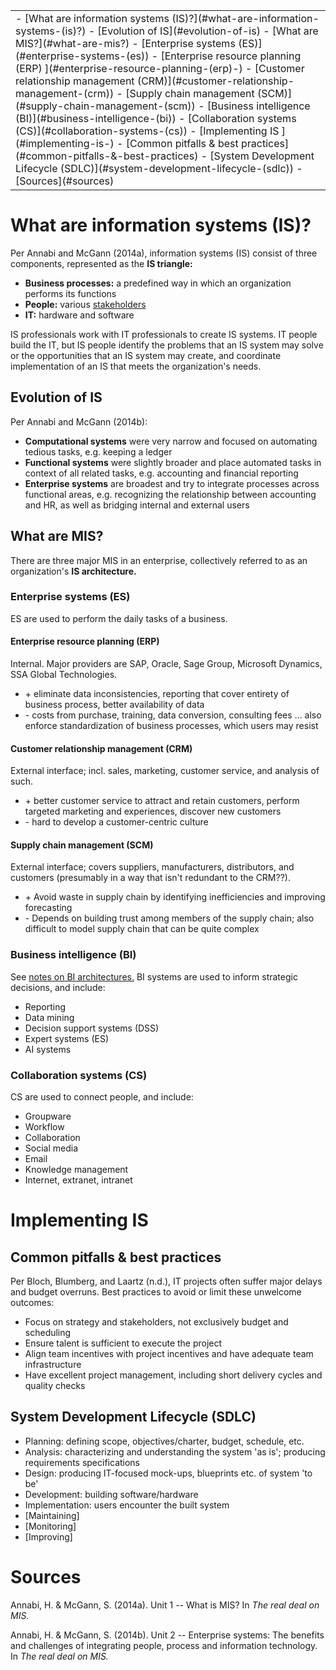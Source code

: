 <table class="TOC"><tr><td>- [What are information systems (IS)?](#what-are-information-systems-(is)?)
	- [Evolution of IS](#evolution-of-is)
	- [What are MIS?](#what-are-mis?)
		- [Enterprise systems (ES)](#enterprise-systems-(es))
			- [Enterprise resource planning (ERP) ](#enterprise-resource-planning-(erp)-)
			- [Customer relationship management (CRM)](#customer-relationship-management-(crm))
			- [Supply chain management (SCM)](#supply-chain-management-(scm))
		- [Business intelligence (BI)](#business-intelligence-(bi))
		- [Collaboration systems (CS)](#collaboration-systems-(cs))
- [Implementing IS ](#implementing-is-)
	- [Common pitfalls & best practices](#common-pitfalls-&-best-practices)
	- [System Development Lifecycle (SDLC)](#system-development-lifecycle-(sdlc))
- [Sources](#sources)
</td></tr></table>


# What are information systems (IS)?

Per Annabi and McGann (2014a), information systems (IS) consist of three components, represented as the **IS triangle:**

- **Business processes:** a predefined way in which an organization performs its functions
- **People:** various [stakeholders](project-management.html#stakeholder-analysis)
- **IT:** hardware and software

IS professionals work with IT professionals to create IS systems. IT people build the IT, but IS people identify the problems that an IS system may solve or the opportunities that an IS system may create, and coordinate implementation of an IS that meets the organization's needs. 

## Evolution of IS
    
Per Annabi and McGann (2014b):

- **Computational systems** were very narrow and focused on automating tedious tasks, e.g. keeping a ledger
- **Functional systems** were slightly broader and place automated tasks in context of all related tasks, e.g. accounting and financial reporting
- **Enterprise systems** are broadest and try to integrate processes across functional areas, e.g. recognizing the relationship between accounting and HR, as well as bridging internal and external users

## What are MIS?
    
There are three major MIS in an enterprise, collectively referred to as an organization's **IS architecture.**

### Enterprise systems (ES)

ES are used to perform the daily tasks of a business.

#### Enterprise resource planning (ERP) 

Internal. Major providers are SAP, Oracle, Sage Group, Microsoft Dynamics, SSA Global Technologies.

- \+ eliminate data inconsistencies, reporting that cover entirety of business process, better availability of data
- \- costs from purchase, training, data conversion, consulting fees ... also enforce standardization of business processes, which users may resist

#### Customer relationship management (CRM)

External interface; incl. sales, marketing, customer service, and analysis of such.

- \+ better customer service to attract and retain customers, perform targeted marketing and experiences, discover new customers
- \- hard to develop a customer-centric culture

#### Supply chain management (SCM)

External interface; covers suppliers, manufacturers, distributors, and customers (presumably in a way that isn't redundant to the CRM??).

- \+ Avoid waste in supply chain by identifying inefficiencies and improving forecasting
- \- Depends on building trust among members of the supply chain; also difficult to model supply chain that can be quite complex 

### Business intelligence (BI)

See [notes on BI architectures.](BI-architectures.html) BI systems are used to inform strategic decisions, and include:

- Reporting
- Data mining
- Decision support systems (DSS)
- Expert systems (ES)
- AI systems

### Collaboration systems (CS)

CS are used to connect people, and include:

- Groupware
- Workflow
- Collaboration
- Social media
- Email
- Knowledge management
- Internet, extranet, intranet

        
        
        
# Implementing IS 

## Common pitfalls & best practices

Per Bloch, Blumberg, and Laartz (n.d.), IT projects often suffer major delays and budget overruns. Best practices to avoid or limit these unwelcome outcomes:

- Focus on strategy and stakeholders, not exclusively budget and scheduling
- Ensure talent is sufficient to execute the project
- Align team incentives with project incentives and have adequate team infrastructure
- Have excellent project management, including short delivery cycles and quality checks

## System Development Lifecycle (SDLC)
  
- Planning: defining scope, objectives/charter, budget, schedule, etc.
- Analysis: characterizing and understanding the system 'as is'; producing requirements specifications
- Design: producing IT-focused mock-ups, blueprints etc. of system 'to be'
- Development: building software/hardware
- Implementation: users encounter the built system
- [Maintaining]
- [Monitoring]
- [Improving]


    

    
    
# Sources

Annabi, H. & McGann, S. (2014a). Unit 1 -- What is MIS? In _The real deal on MIS._

Annabi, H. & McGann, S. (2014b). Unit 2 -- Enterprise systems: The benefits and challenges of integrating people, process and information technology. In _The real deal on MIS._

